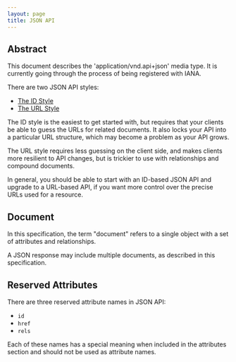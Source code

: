 ```yaml
---
layout: page
title: JSON API
---
```


## Abstract

This document describes the 'application/vnd.api+json' media type. It is
currently going through the process of being registered with IANA.

There are two JSON API styles:

* [The ID Style](#toc_id-based-json-api)
* [The URL Style](#toc_url-based-json-api)

The ID style is the easiest to get started with, but requires that your
clients be able to guess the URLs for related documents. It also locks
your API into a particular URL structure, which may become a problem as
your API grows.

The URL style requires less guessing on the client side, and makes
clients more resilient to API changes, but is trickier to use with
relationships and compound documents.

In general, you should be able to start with an ID-based JSON API and
upgrade to a URL-based API, if you want more control over the precise
URLs used for a resource.

## Document

In this specification, the term "document" refers to a single object with a
set of attributes and relationships.

A JSON response may include multiple documents, as described in this
specification.

## Reserved Attributes

There are three reserved attribute names in JSON API:

* `id`
* `href`
* `rels`

Each of these names has a special meaning when included in the
attributes section and should not be used as attribute names.
